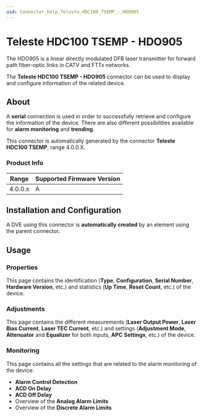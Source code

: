 ```yaml
---
uid: Connector_help_Teleste_HDC100_TSEMP_-_HDO905
---
```


# Teleste HDC100 TSEMP - HDO905

The HDO905 is a linear directly modulated DFB laser transmitter for forward path fiber-optic links in CATV and FTTx networks.

The **Teleste HDC100 TSEMP - HDO905** connector can be used to display and configure information of the related device.

## About

A **serial** connection is used in order to successfully retrieve and configure the information of the device. There are also different possibilities available for **alarm monitoring** and **trending**.

This connector is automatically generated by the connector **Teleste HDC100 TSEMP**, range 4.0.0.X.

### Product Info

| Range | Supported Firmware Version |
|------------------|-----------------------------|
| 4.0.0.x          | A                           |

## Installation and Configuration

A DVE using this connector is **automatically created** by an element using the parent connector.

## Usage

### Properties

This page contains the identification (**Type**, **Configuration**, **Serial Number**, **Hardware Version**, etc.) and statistics (**Up Time**, **Reset Count**, etc.) of the device.

### Adjustments

This page contains the different measurements (**Laser Output Power**, **Laser Bias Current**, **Laser TEC Current**, etc.) and settings (**Adjustment Mode**, **Attenuator** and **Equalizer** for both inputs, **APC** **Settings**, etc.) of the device.

### Monitoring

This page contains all the settings that are related to the alarm monitoring of the device:

- **Alarm Control Detection**
- **ACD On Delay**
- **ACD Off Delay**
- Overview of the **Analog Alarm Limits**
- Overview of the **Discrete Alarm Limits**
